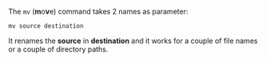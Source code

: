The `mv` (**m**o**v**e) command takes 2 names as parameter: 

`mv source destination`

It renames the **source** in **destination** and it works for a couple of file names or a couple of directory paths.


